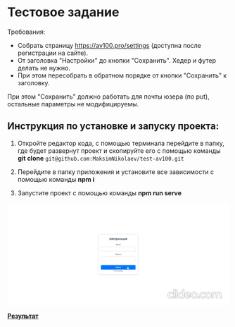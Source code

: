 # Тестовое задание

Требования:
- Cобрать страницу https://av100.pro/settings (доступна после регистрации на сайте).
- От  заголовка "Настройки" до кнопки "Сохранить". Хедер и футер делать не нужно.
- При этом пересобрать в обратном порядке от кнопки "Сохранить" к заголовку.

При этом "Сохранить" должно работать для почты юзера (по put), остальные параметры не модифицируемы. 

## Инструкция по установке и запуску проекта:

1. Откройте редактор кода, с помощью терминала перейдите в папку, где будет развернут проект и скопируйте его с помощью команды **git clone** `git@github.com:MaksimNikolaev/test-av100.git`

2. Перейдите в папку приложения и установите все зависимости с помощью команды **npm i**

3. Запустите проект с помощью команды **npm run serve**

<p align="center">
  <img align="center" width="800px" src="https://github.com/MaksimNikolaev/test-av100/blob/main/preview.gif"> <br />
</p>

[**Результат**](https://test-av100.vercel.app/)